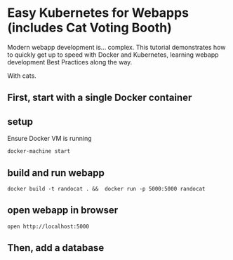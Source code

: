 # Easy Kubernetes for Webapps (includes Cat Voting Booth)

Modern webapp development is... complex.  This tutorial demonstrates how to quickly get up to speed with Docker and Kubernetes, learning webapp development Best Practices along the way.

With cats.


## First, start with a single Docker container

## setup

Ensure Docker VM is running

    docker-machine start

## build and run webapp


    docker build -t randocat . &&  docker run -p 5000:5000 randocat

## open webapp in browser

    open http://localhost:5000

## Then, add a database

